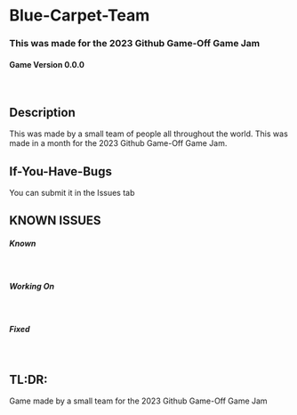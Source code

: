 # Blue-Carpet-Team
### This was made for the 2023 Github Game-Off Game Jam
#### Game Version 0.0.0
<br>

## Description
This was made by a small team of people all throughout the world. This was made in a month for the 2023 Github Game-Off Game Jam.
<br>

## If-You-Have-Bugs
You can submit it in the Issues tab
<br>

## KNOWN ISSUES
##### Known
<br>

##### Working On
<br>

##### Fixed

<br>

## TL:DR:
Game made by a small team for the 2023 Github Game-Off Game Jam
